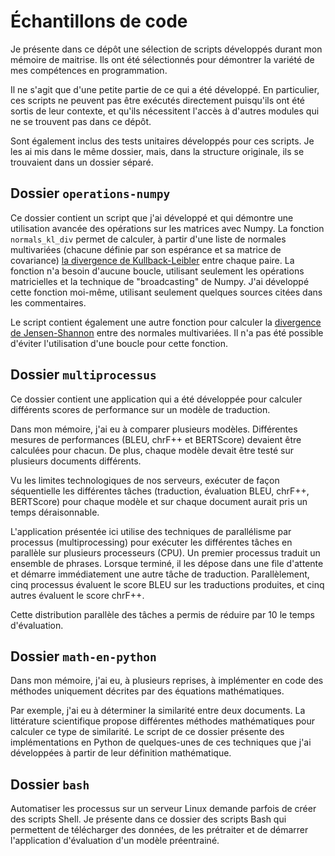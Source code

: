 Échantillons de code
===

Je présente dans ce dépôt une sélection de scripts développés durant mon 
mémoire de maitrise. Ils ont été sélectionnés pour démontrer la variété de 
mes compétences en programmation.

Il ne s'agit que d'une petite partie de ce qui a été développé. En 
particulier, ces scripts ne peuvent pas être exécutés directement puisqu'ils 
ont été sortis de leur contexte, et qu'ils nécessitent l'accès à d'autres 
modules qui ne se trouvent pas dans ce dépôt.

Sont également inclus des tests unitaires développés pour ces scripts. Je 
les ai mis dans le même dossier, mais, dans la structure originale, ils se 
trouvaient dans un dossier séparé.

## Dossier `operations-numpy`

Ce dossier contient un script que j'ai développé et qui démontre une 
utilisation avancée des opérations sur les matrices 
avec Numpy. La fonction `normals_kl_div` permet de calculer, à partir d'une 
liste de normales multivariées (chacune définie par son espérance et 
sa matrice de covariance)
[la divergence de Kullback-Leibler](https://fr.wikipedia.org/wiki/Divergence_de_Kullback-Leibler)
entre chaque paire. La fonction n'a besoin d'aucune boucle, 
utilisant seulement les opérations matricielles et la technique de 
"broadcasting" de Numpy. J'ai développé cette fonction moi-même, utilisant 
seulement quelques sources citées dans les commentaires.

Le script contient également une autre fonction pour calculer la
[divergence de Jensen-Shannon](https://en.wikipedia.org/wiki/Jensen%E2%80%93Shannon_divergence)
entre des normales multivariées. Il n'a pas été possible d'éviter 
l'utilisation d'une boucle pour cette fonction.

## Dossier `multiprocessus`

Ce dossier contient une application qui a été développée pour calculer 
différents scores de performance sur un modèle de traduction.

Dans mon mémoire, j'ai eu à comparer plusieurs modèles. Différentes 
mesures de performances (BLEU, chrF++ et BERTScore) devaient être calculées 
pour chacun. De plus, chaque modèle devait être testé sur plusieurs 
documents différents.

Vu les limites technologiques de nos serveurs, exécuter de façon 
séquentielle les différentes tâches (traduction, évaluation BLEU, chrF++, 
BERTScore) pour chaque modèle et sur chaque document aurait pris un temps 
déraisonnable.

L'application présentée ici utilise des techniques de parallélisme par 
processus (multiprocessing) pour exécuter les différentes tâches en 
parallèle sur plusieurs processeurs (CPU). Un premier processus traduit un 
ensemble de phrases. Lorsque terminé, il les dépose dans une file d'attente 
et démarre immédiatement une autre tâche de traduction. Parallèlement, cinq 
processus évaluent le score BLEU sur les traductions produites, et cinq autres 
évaluent le score chrF++.

Cette distribution parallèle des tâches a permis de réduire par 10 le temps 
d'évaluation.

## Dossier `math-en-python`

Dans mon mémoire, j'ai eu, à plusieurs reprises, à implémenter en code des 
méthodes uniquement décrites par des équations mathématiques.

Par exemple, j'ai eu à déterminer la similarité entre deux documents. La 
littérature scientifique propose différentes méthodes mathématiques pour 
calculer ce type de similarité. Le script de ce dossier présente des 
implémentations en Python de quelques-unes de ces techniques que j'ai 
développées à partir de leur définition mathématique.

## Dossier `bash`

Automatiser les processus sur un serveur Linux demande parfois de créer des 
scripts Shell. Je présente dans ce dossier des scripts Bash qui permettent 
de télécharger des données, de les prétraiter et de démarrer l'application 
d'évaluation d'un modèle préentrainé.